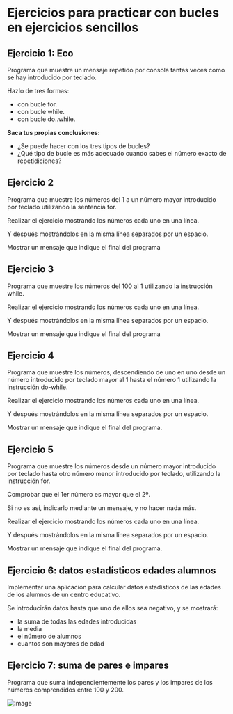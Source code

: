 # Ejercicios para practicar con bucles en ejercicios sencillos

## Ejercicio 1: Eco
Programa que muestre un mensaje repetido por consola tantas veces como se hay introducido por teclado.

Hazlo de tres formas:
- con bucle for.
- con bucle while.
- con bucle do..while.

**Saca tus propias conclusiones:**

- ¿Se puede hacer con los tres tipos de bucles?
- ¿Qué tipo de bucle es más adecuado cuando sabes el número exacto de repetidiciones?

## Ejercicio 2
Programa que muestre los números del 1 a un número mayor introducido por teclado utilizando la sentencia for. 

Realizar el ejercicio mostrando los números cada uno en una línea. 

Y después mostrándolos en la misma línea separados por un espacio. 

Mostrar un mensaje que indique el final del programa

## Ejercicio 3
Programa que muestre los números del 100 al 1 utilizando la instrucción while. 

Realizar el ejercicio mostrando los números cada uno en una línea. 

Y después mostrándolos en la misma línea separados por un espacio. 

Mostrar un mensaje que indique el final del programa

## Ejercicio 4
Programa que muestre los números, descendiendo de uno en uno desde un número introducido por teclado mayor al 1 hasta el número 1 utilizando la instrucción do-while. 

Realizar el ejercicio mostrando los números cada uno en una línea. 

Y después mostrándolos en la misma línea separados por un espacio. 

Mostrar un mensaje que indique el final del programa.

## Ejercicio 5
Programa que muestre los números desde un número mayor introducido por teclado hasta otro número menor introducido por teclado, utilizando la instrucción for. 

Comprobar que el 1er número es mayor que el 2º. 

Si no es así, indicarlo mediante un mensaje, y no hacer nada más. 

Realizar el ejercicio mostrando los números cada uno en una línea. 

Y después mostrándolos en la misma línea separados por un espacio. 

Mostrar un mensaje que indique el final del programa.

## Ejercicio 6: datos estadísticos edades alumnos

Implementar una aplicación para calcular datos estadísticos de las edades de los alumnos de un centro educativo. 

Se introducirán datos hasta que uno de ellos sea negativo, y se mostrará: 
- la suma de todas las edades introducidas
- la media
- el  número de alumnos
- cuantos son mayores de edad

## Ejercicio 7: suma de pares e impares

Programa que suma independientemente los pares y los impares de los números comprendidos entre 100 y 200.

![image](https://user-images.githubusercontent.com/91023374/191769346-f976c7e2-a46c-47a7-ad76-c442c883344f.png)


